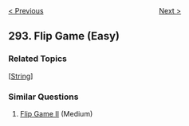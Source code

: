 <!--|This file generated by command(leetcode description); DO NOT EDIT.    |-->
<!--+----------------------------------------------------------------------+-->
<!--|@author    openset <openset.wang@gmail.com>                           |-->
<!--|@link      https://github.com/openset                                 |-->
<!--|@home      https://github.com/openset/leetcode                        |-->
<!--+----------------------------------------------------------------------+-->

[< Previous](https://github.com/openset/leetcode/tree/master/problems/nim-game "Nim Game")
　　　　　　　　　　　　　　　　
[Next >](https://github.com/openset/leetcode/tree/master/problems/flip-game-ii "Flip Game II")

## 293. Flip Game (Easy)



### Related Topics
  [[String](https://github.com/openset/leetcode/tree/master/tag/string/README.md)]

### Similar Questions
  1. [Flip Game II](https://github.com/openset/leetcode/tree/master/problems/flip-game-ii) (Medium)
